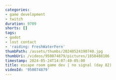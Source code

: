 ```yaml
---
categories:
- game development
- twitch
duration: 9709
shorts: []
tags:
- godot
- lost contact
- 'raiding: FreshWaterFern'
thumbPath: /assets/thumbs/20240524190740.jpg
thumbUri: /videos/950074879/pictures/1858488106
timestamp: 2024-05-24T14:07:40-05:00
title: escape room game dev | no signal (day 82)
videoId: '950074879'
---
```


